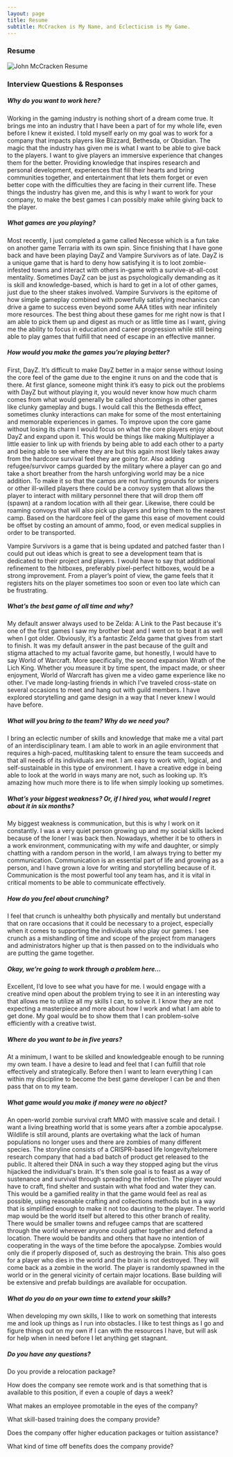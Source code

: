 ```yaml
---
layout: page
title: Resume
subtitle: McCracken is My Name, and Eclecticism is My Game.
---
```


### Resume

![John McCracken Resume](assets/img/JohnMcCrackenResume.PNG)

### Interview Questions & Responses

##### Why do you want to work here?


Working in the gaming industry is nothing short of a dream come true. It brings me into an industry that I have been a part of for my whole life, even before I knew it existed. I told myself early on my goal was to work for a company that impacts players like Blizzard, Bethesda, or Obsidian. The magic that the industry has given me is what I want to be able to give back to the players. I want to give players an immersive experience that changes them for the better. Providing knowledge that inspires research and personal development, experiences that fill their hearts and bring communities together, and entertainment that lets them forget or even better cope with the difficulties they are facing in their current life. These things the industry has given me, and this is why I want to work for your company, to make the best games I can possibly make while giving back to the player.


##### What games are you playing?


Most recently, I just completed a game called Necesse which is a fun take on another game Terraria with its own spin. Since finishing that I have gone back and have been playing DayZ and Vampire Survivors as of late. DayZ is a unique game that is hard to deny how satisfying it is to loot zombie-infested towns and interact with others in-game with a survive-at-all-cost mentality. Sometimes DayZ can be just as psychologically demanding as it is skill and knowledge-based, which is hard to get in a lot of other games, just due to the sheer stakes involved. Vampire Survivors is the epitome of how simple gameplay combined with powerfully satisfying mechanics can drive a game to success even beyond some AAA titles with near infinitely more resources. The best thing about these games for me right now is that I am able to pick them up and digest as much or as little time as I want, giving me the ability to focus in education and career progression while still being able to play games that fulfill that need of escape in an effective manner.


##### How would you make the games you’re playing better?


First, DayZ. It’s difficult to make DayZ better in a major sense without losing the core feel of the game due to the engine it runs on and the code that is there. At first glance, someone might think it’s easy to pick out the problems with DayZ but without playing it, you would never know how much charm comes from what would generally be called shortcomings in other games like clunky gameplay and bugs. I would call this the Bethesda effect, sometimes clunky interactions can make for some of the most entertaining and memorable experiences in games. To improve upon the core game without losing its charm I would focus on what the core players enjoy about DayZ and expand upon it. This would be things like making Multiplayer a little easier to link up with friends by being able to add each other to a party and being able to see where they are but this again most likely takes away from the hardcore survival feel they are going for. Also adding refugee/survivor camps guarded by the military where a player can go and take a short breather from the harsh unforgiving world may be a nice addition. To make it so that the camps are not hunting grounds for snipers or other ill-willed players there could be a convoy system that allows the player to interact with military personnel there that will drop them off (spawn) at a random location with all their gear. Likewise, there could be roaming convoys that will also pick up players and bring them to the nearest camp. Based on the hardcore feel of the game this ease of movement could be offset by costing an amount of ammo, food, or even medical supplies in order to be transported.


Vampire Survivors is a game that is being updated and patched faster than I could put out ideas which is great to see a development team that is dedicated to their project and players. I would have to say that additional refinement to the hitboxes, preferably pixel-perfect hitboxes, would be a strong improvement. From a player’s point of view, the game feels that it registers hits on the player sometimes too soon or even too late which can be frustrating.


##### What’s the best game of all time and why?


My default answer always used to be Zelda: A Link to the Past because it's one of the first games I saw my brother beat and I went on to beat it as well when I got older. Obviously, it’s a fantastic Zelda game that gives from start to finish. It was my default answer in the past because of the guilt and stigma attached to my actual favorite game, but honestly, I would have to say World of Warcraft. More specifically, the second expansion Wrath of the Lich King. Whether you measure it by time spent, the impact made, or sheer enjoyment, World of Warcraft has given me a video game experience like no other. I’ve made long-lasting friends in which I’ve traveled cross-state on several occasions to meet and hang out with guild members. I have explored storytelling and game design in a way that I never knew I would have before.


##### What will you bring to the team? Why do we need you?


I bring an eclectic number of skills and knowledge that make me a vital part of an interdisciplinary team. I am able to work in an agile environment that requires a high-paced, multitasking talent to ensure the team succeeds and that all needs of its individuals are met. I am easy to work with, logical, and self-sustainable in this type of environment. I have a creative edge in being able to look at the world in ways many are not, such as looking up. It’s amazing how much more there is to life when simply looking up sometimes.


##### What’s your biggest weakness? Or, if I hired you, what would I regret about it in six months?


My biggest weakness is communication, but this is why I work on it constantly. I was a very quiet person growing up and my social skills lacked because of the loner I was back then. Nowadays, whether it be to others in a work environment, communicating with my wife and daughter, or simply chatting with a random person in the world, I am always trying to better my communication. Communication is an essential part of life and growing as a person, and I have grown a love for writing and storytelling because of it. Communication is the most powerful tool any team has, and it is vital in critical moments to be able to communicate effectively.


##### How do you feel about crunching?


I feel that crunch is unhealthy both physically and mentally but understand that on rare occasions that it could be necessary to a project, especially when it comes to supporting the individuals who play our games. I see crunch as a mishandling of time and scope of the project from managers and administrators higher up that is then passed on to the individuals who are putting the game together.


##### Okay, we’re going to work through a problem here…


Excellent, I’d love to see what you have for me. I would engage with a creative mind open about the problem trying to see it in an interesting way that allows me to utilize all my skills I can, to solve it. I know they are not expecting a masterpiece and more about how I work and what I am able to get done. My goal would be to show them that I can problem-solve efficiently with a creative twist.


##### Where do you want to be in five years?


At a minimum, I want to be skilled and knowledgeable enough to be running my own team. I have a desire to lead and feel that I can fulfill that role effectively and strategically. Before then I want to learn everything I can within my discipline to become the best game developer I can be and then pass that on to my team.


##### What game would you make if money were no object?


An open-world zombie survival craft MMO with massive scale and detail. I want a living breathing world that is some years after a zombie apocalypse. Wildlife is still around, plants are overtaking what the lack of human populations no longer uses and there are zombies of many different species. The storyline consists of a CRISPR-based life longevity/telomere research company that had a bad batch of product get released to the public. It altered their DNA in such a way they stopped aging but the virus hijacked the individual's brain. It's then sole goal is to feast as a way of sustenance and survival through spreading the infection. The player would have to craft, find shelter and sustain with what food and water they can. This would be a gamified reality in that the game would feel as real as possible, using reasonable crafting and collections methods but in a way that is simplified enough to make it not too daunting to the player. The world map would be the world itself but altered to this other branch of reality. There would be smaller towns and refugee camps that are scattered through the world wherever anyone could gather together and defend a location. There would be bandits and others that have no intention of cooperating in the ways of the time before the apocalypse. Zombies would only die if properly disposed of, such as destroying the brain. This also goes for a player who dies in the world and the brain is not destroyed. They will come back as a zombie in the world. The player is randomly spawned in the world or in the general vicinity of certain major locations. Base building will be extensive and prefab buildings are available for occupation.


##### What do you do on your own time to extend your skills?


When developing my own skills, I like to work on something that interests me and look up things as I run into obstacles. I like to test things as I go and figure things out on my own if I can with the resources I have, but will ask for help when in need before I let anything get stagnant.


##### Do you have any questions?


Do you provide a relocation package?


How does the company see remote work and is that something that is available to this position, if even a couple of days a week?


What makes an employee promotable in the eyes of the company?


What skill-based training does the company provide?


Does the company offer higher education packages or tuition assistance?


What kind of time off benefits does the company provide?
